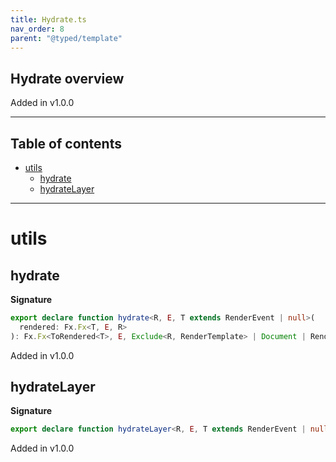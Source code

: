 ```yaml
---
title: Hydrate.ts
nav_order: 8
parent: "@typed/template"
---
```


## Hydrate overview

Added in v1.0.0

---

<h2 class="text-delta">Table of contents</h2>

- [utils](#utils)
  - [hydrate](#hydrate)
  - [hydrateLayer](#hydratelayer)

---

# utils

## hydrate

**Signature**

```ts
export declare function hydrate<R, E, T extends RenderEvent | null>(
  rendered: Fx.Fx<T, E, R>
): Fx.Fx<ToRendered<T>, E, Exclude<R, RenderTemplate> | Document | RenderContext | RootElement>
```

Added in v1.0.0

## hydrateLayer

**Signature**

```ts
export declare function hydrateLayer<R, E, T extends RenderEvent | null>(rendered: Fx.Fx<T, E, R>)
```

Added in v1.0.0
